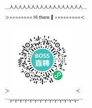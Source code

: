
＿人人人人人人人人人人人人人人人人人＿​

＞======== Hi there 👋  =========＜​

＞ ![招聘](./jd.jpg) ＜​


￣Y^Y^Y^Y^Y^Y^Y^Y^Y^Y^Y^Y^Y^Y^￣

<!--
**tomieric/tomieric** is a ✨ _special_ ✨ repository because its `README.md` (this file) appears on your GitHub profile.

Here are some ideas to get you started:

- 🔭 I’m currently working on ...
- 🌱 I’m currently learning ...
- 👯 I’m looking to collaborate on ...
- 🤔 I’m looking for help with ...
- 💬 Ask me about ...
- 📫 How to reach me: ...
- 😄 Pronouns: ...
- ⚡ Fun fact: ...
-->
